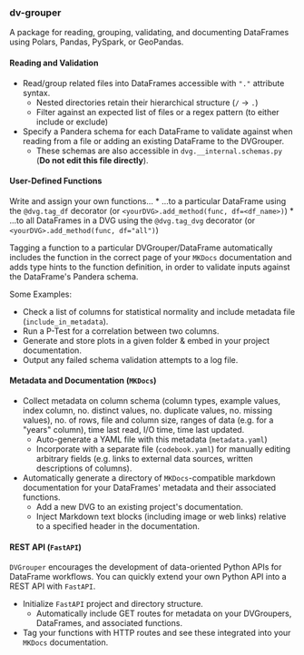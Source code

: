 
### dv-grouper 

A package for reading, grouping, validating, and documenting DataFrames using Polars, Pandas, PySpark, or GeoPandas. 

#### Reading and Validation

* Read/group related files into DataFrames accessible with `"."` attribute syntax. 
    * Nested directories retain their hierarchical structure (`/` -> `.`)
    * Filter against an expected list of files or a regex pattern (to either include or exclude) 
* Specify a Pandera schema for each DataFrame to validate against when reading from a file or adding an existing DataFrame to the DVGrouper.
    * These schemas are also accessible in `dvg.__internal.schemas.py` (**Do not edit this file directly**).

#### User-Defined Functions 

Write and assign your own functions...
    * ...to a particular DataFrame using the `@dvg.tag_df` decorator (or `<yourDVG>.add_method(func, df=<df_name>)`)
    * ...to all DataFrames in a DVG using the `@dvg.tag_dvg` decorator (or `<yourDVG>.add_method(func, df="all")`)

Tagging a function to a particular DVGrouper/DataFrame automatically includes the function in the correct page of your `MKDocs` documentation and adds type hints to the function definition, in order to validate inputs against the DataFrame's Pandera schema. 

Some Examples: 
* Check a list of columns for statistical normality and include metadata file (`include_in_metadata`).
* Run a P-Test for a correlation between two columns.
* Generate and store plots in a given folder & embed in your project documentation.
* Output any failed schema validation attempts to a log file.

#### Metadata and Documentation (`MKDocs`)

* Collect metadata on column schema (column types, example values, index column, no. distinct values, no. duplicate values, no. missing values), no. of rows, file and column size, ranges of data (e.g. for a "years" column), time last read, I/O time, time last updated.
    * Auto-generate a YAML file with this metadata (`metadata.yaml`) 
    * Incorporate with a separate file (`codebook.yaml`) for manually editing arbitrary fields (e.g. links to external data sources, written descriptions of columns).
* Automatically generate a directory of `MKDocs`-compatible markdown documentation for your DataFrames' metadata and their associated functions. 
    * Add a new DVG to an existing project's documentation.
    * Inject Markdown text blocks (including image or web links) relative to a specified header in the documentation. 

#### REST API (`FastAPI`)

`DVGrouper` encourages the development of data-oriented Python APIs for DataFrame workflows. You can quickly extend your own Python API into a REST API with `FastAPI`.

* Initialize `FastAPI` project and directory structure.
    * Automatically include GET routes for metadata on your DVGroupers, DataFrames, and associated functions.
* Tag your functions with HTTP routes and see these integrated into your `MKDocs` documentation.


